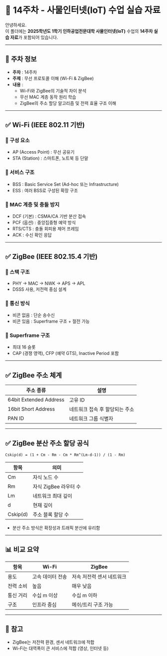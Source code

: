 # 📘 14주차 - 사물인터넷(IoT) 수업 실습 자료

안녕하세요.  
이 폴더에는 **2025학년도 1학기 인하공업전문대학 사물인터넷(IoT)** 수업의 **14주차 실습 자료**가 포함되어 있습니다.

---

## 📅 주차 정보

- **주차** : 14주차  
- **주제** : 무선 프로토콜 이해 (Wi-Fi & ZigBee)  
- **내용** :
  - Wi-Fi와 ZigBee의 기술적 차이 분석
  - 무선 MAC 계층 동작 원리 학습
  - ZigBee의 주소 할당 알고리즘 및 전력 효율 구조 이해

---

## ✅ Wi-Fi (IEEE 802.11 기반)

### 📌 구성 요소
- AP (Access Point) : 무선 공유기
- STA (Station) : 스마트폰, 노트북 등 단말

### 📌 서비스 구조
- BSS : Basic Service Set (Ad-hoc 또는 Infrastructure)
- ESS : 여러 BSS로 구성된 확장 구조

### 📌 MAC 계층 및 충돌 방지
- DCF (기본) : CSMA/CA 기반 분산 접속
- PCF (옵션) : 중앙집중형 예약 방식
- RTS/CTS : 충돌 회피용 제어 프레임
- ACK : 수신 확인 응답

---

## ✅ ZigBee (IEEE 802.15.4 기반)

### 📌 스택 구조
- PHY → MAC → NWK → APS → APL
- DSSS 사용, 저전력 중심 설계

### 📌 통신 방식
- 비콘 없음 : 단순 송수신
- 비콘 있음 : Superframe 구조 + 절전 가능

### 📌 Superframe 구조
- 최대 16 슬롯
- CAP (경쟁 영역), CFP (예약 GTS), Inactive Period 포함

---

## ✅ ZigBee 주소 체계

| 주소 종류              | 설명                         |
|------------------------|------------------------------|
| 64bit Extended Address | 고유 ID                      |
| 16bit Short Address    | 네트워크 접속 후 할당되는 주소 |
| PAN ID                 | 네트워크 그룹 식별자         |

---

## ✅ ZigBee 분산 주소 할당 공식

```
Cskip(d) = (1 + Cm - Rm - Cm * Rm^(Lm-d-1)) / (1 - Rm)
```

| 항목 | 의미                    |
|------|-------------------------|
| Cm   | 자식 노드 수            |
| Rm   | 자식 ZigBee 라우터 수   |
| Lm   | 네트워크 최대 깊이      |
| d    | 현재 깊이               |
| Cskip(d) | 주소 블록 할당 수   |

- 분산 주소 방식은 확장성과 트래픽 분산에 유리함

---

## 📊 비교 요약

| 항목     | Wi-Fi                    | ZigBee                    |
|----------|--------------------------|---------------------------|
| 용도     | 고속 데이터 전송         | 저속 저전력 센서 네트워크 |
| 전력 소비| 높음                     | 매우 낮음                 |
| 통신 거리| 수십 m 이상              | 수십 m 이하               |
| 구조     | 인프라 중심              | 메쉬/트리 구조 가능       |

---

## 📌 참고

- ZigBee는 저전력 환경, 센서 네트워크에 적합
- Wi-Fi는 대역폭이 큰 서비스에 적합 (영상, 인터넷 등)
